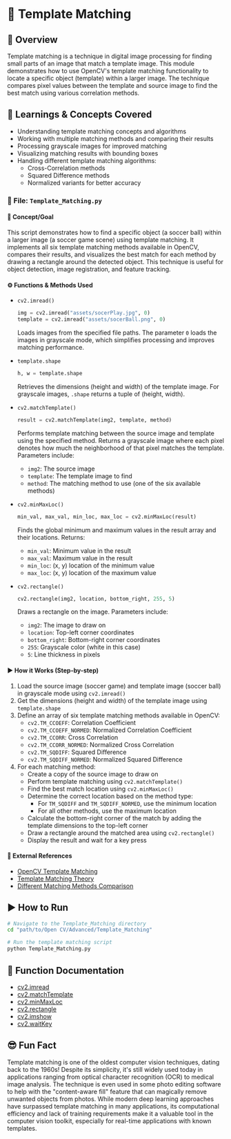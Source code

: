 # 📂 Template Matching

## 🧠 Overview
Template matching is a technique in digital image processing for finding small parts of an image that match a template image. This module demonstrates how to use OpenCV's template matching functionality to locate a specific object (template) within a larger image. The technique compares pixel values between the template and source image to find the best match using various correlation methods.

## 📘 Learnings & Concepts Covered
- Understanding template matching concepts and algorithms
- Working with multiple matching methods and comparing their results
- Processing grayscale images for improved matching
- Visualizing matching results with bounding boxes
- Handling different template matching algorithms:
  - Cross-Correlation methods
  - Squared Difference methods
  - Normalized variants for better accuracy

### 🎯 File: `Template_Matching.py`
#### 📌 Concept/Goal
This script demonstrates how to find a specific object (a soccer ball) within a larger image (a soccer game scene) using template matching. It implements all six template matching methods available in OpenCV, compares their results, and visualizes the best match for each method by drawing a rectangle around the detected object. This technique is useful for object detection, image registration, and feature tracking.

#### ⚙️ Functions & Methods Used
- `cv2.imread()`
  ```python
  img = cv2.imread("assets/socerPlay.jpg", 0)
  template = cv2.imread("assets/socerBall.png", 0)
  ```
  Loads images from the specified file paths. The parameter `0` loads the images in grayscale mode, which simplifies processing and improves matching performance.

- `template.shape`
  ```python
  h, w = template.shape
  ```
  Retrieves the dimensions (height and width) of the template image. For grayscale images, `.shape` returns a tuple of (height, width).

- `cv2.matchTemplate()`
  ```python
  result = cv2.matchTemplate(img2, template, method)
  ```
  Performs template matching between the source image and template using the specified method. Returns a grayscale image where each pixel denotes how much the neighborhood of that pixel matches the template. Parameters include:
  - `img2`: The source image
  - `template`: The template image to find
  - `method`: The matching method to use (one of the six available methods)

- `cv2.minMaxLoc()`
  ```python
  min_val, max_val, min_loc, max_loc = cv2.minMaxLoc(result)
  ```
  Finds the global minimum and maximum values in the result array and their locations. Returns:
  - `min_val`: Minimum value in the result
  - `max_val`: Maximum value in the result
  - `min_loc`: (x, y) location of the minimum value
  - `max_loc`: (x, y) location of the maximum value

- `cv2.rectangle()`
  ```python
  cv2.rectangle(img2, location, bottom_right, 255, 5)
  ```
  Draws a rectangle on the image. Parameters include:
  - `img2`: The image to draw on
  - `location`: Top-left corner coordinates
  - `bottom_right`: Bottom-right corner coordinates
  - `255`: Grayscale color (white in this case)
  - `5`: Line thickness in pixels

#### ▶️ How it Works (Step-by-step)
1. Load the source image (soccer game) and template image (soccer ball) in grayscale mode using `cv2.imread()`
2. Get the dimensions (height and width) of the template image using `template.shape`
3. Define an array of six template matching methods available in OpenCV:
   - `cv2.TM_CCOEFF`: Correlation Coefficient
   - `cv2.TM_CCOEFF_NORMED`: Normalized Correlation Coefficient
   - `cv2.TM_CCORR`: Cross Correlation
   - `cv2.TM_CCORR_NORMED`: Normalized Cross Correlation
   - `cv2.TM_SQDIFF`: Squared Difference
   - `cv2.TM_SQDIFF_NORMED`: Normalized Squared Difference
4. For each matching method:
   - Create a copy of the source image to draw on
   - Perform template matching using `cv2.matchTemplate()`
   - Find the best match location using `cv2.minMaxLoc()`
   - Determine the correct location based on the method type:
     - For `TM_SQDIFF` and `TM_SQDIFF_NORMED`, use the minimum location
     - For all other methods, use the maximum location
   - Calculate the bottom-right corner of the match by adding the template dimensions to the top-left corner
   - Draw a rectangle around the matched area using `cv2.rectangle()`
   - Display the result and wait for a key press

#### 📄 External References
- [OpenCV Template Matching](https://docs.opencv.org/master/d4/dc6/tutorial_py_template_matching.html)
- [Template Matching Theory](https://docs.opencv.org/master/df/dfb/group__imgproc__object.html#ga586ebfb0a7fb604b35a23d85391329be)
- [Different Matching Methods Comparison](https://docs.opencv.org/master/d4/dc6/tutorial_py_template_matching.html)

## ▶️ How to Run
```bash
# Navigate to the Template_Matching directory
cd "path/to/Open CV/Advanced/Template_Matching"

# Run the template matching script
python Template_Matching.py
```

## 📄 Function Documentation
- [cv2.imread](https://docs.opencv.org/master/d4/da8/group__imgcodecs.html#ga288b8b3da88aa7049e415041d2ece152)
- [cv2.matchTemplate](https://docs.opencv.org/master/df/dfb/group__imgproc__object.html#ga586ebfb0a7fb604b35a23d85391329be)
- [cv2.minMaxLoc](https://docs.opencv.org/master/d2/de8/group__core__array.html#gab473bf2eb6d14ff97e89b355dac20707)
- [cv2.rectangle](https://docs.opencv.org/master/d6/d6e/group__imgproc__draw.html#ga07d2f74cadcf8e305e810ce8eed13bc9)
- [cv2.imshow](https://docs.opencv.org/master/d7/dfc/group__highgui.html#ga453d42fe4cb60e5723281a89973ee563)
- [cv2.waitKey](https://docs.opencv.org/master/d7/dfc/group__highgui.html#ga5628525ad33f52eab17feebcfba38bd7)

## 😎 Fun Fact
Template matching is one of the oldest computer vision techniques, dating back to the 1960s! Despite its simplicity, it's still widely used today in applications ranging from optical character recognition (OCR) to medical image analysis. The technique is even used in some photo editing software to help with the "content-aware fill" feature that can magically remove unwanted objects from photos. While modern deep learning approaches have surpassed template matching in many applications, its computational efficiency and lack of training requirements make it a valuable tool in the computer vision toolkit, especially for real-time applications with known templates.